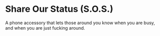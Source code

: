 # Share Our Status (S.O.S.)

A phone accessory that lets those around you know when you are busy, and when you are just fucking around.
